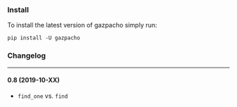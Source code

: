 ### Install

To install the latest version of gazpacho simply run:

```
pip install -U gazpacho
```



### Changelog

---

#### 0.8 (2019-10-XX)

* `find_one` vs. `find`

